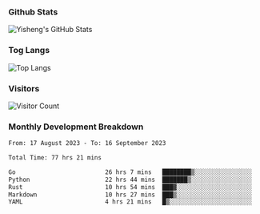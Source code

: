 ### Github Stats
![Yisheng's GitHub Stats](https://github-readme-stats-9qabuvhk1-gongyisheng.vercel.app/api?username=gongyisheng&count_private=true&show_icons=true)
### Tog Langs
![Top Langs](https://github-readme-stats-9qabuvhk1-gongyisheng.vercel.app/api/top-langs/?username=gongyisheng&layout=compact)
### Visitors
![Visitor Count](https://profile-counter.glitch.me/gongyisheng/count.svg)
### Monthly Development Breakdown
<!--START_SECTION:waka-->

```txt
From: 17 August 2023 - To: 16 September 2023

Total Time: 77 hrs 21 mins

Go                         26 hrs 7 mins   ████████▒░░░░░░░░░░░░░░░░   33.77 %
Python                     22 hrs 44 mins  ███████▒░░░░░░░░░░░░░░░░░   29.39 %
Rust                       10 hrs 54 mins  ███▓░░░░░░░░░░░░░░░░░░░░░   14.11 %
Markdown                   10 hrs 27 mins  ███▒░░░░░░░░░░░░░░░░░░░░░   13.53 %
YAML                       4 hrs 21 mins   █▒░░░░░░░░░░░░░░░░░░░░░░░   05.64 %
```

<!--END_SECTION:waka-->
